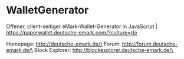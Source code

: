 # WalletGenerator
Offener, client-seitiger eMark-Wallet-Generator in JavaScript | https://paperwallet.deutsche-emark.com/?culture=de

Homepage: http://deutsche-emark.de/\
Forum: http://forum.deutsche-emark.de/\
Block Explorer: http://blockexplorer.deutsche-emark.de/\
